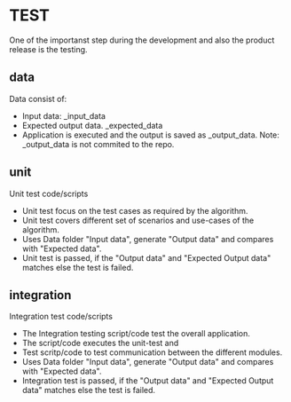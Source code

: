 # TEST

One of the importanst step during the development and also the product release is the testing.


## data

Data consist of:
* Input data: <uid>_input_data
* Expected output data. <uid>_expected_data
* Application is executed and the output is saved as <uid>_output_data. Note: <uid>_output_data is not commited to the repo.

## unit

Unit test code/scripts

* Unit test focus on the test cases as required by the algorithm. 
* Unit test covers different set of scenarios and use-cases of the algorithm.
* Uses Data folder "Input data", generate "Output data" and compares with "Expected data".
* Unit test is passed, if the "Output data" and "Expected Output data" matches else the test is failed.

## integration

Integration test code/scripts

* The Integration testing script/code test the overall application. 
* The script/code executes the unit-test and 
* Test scritp/code to test communication between the different modules.
* Uses Data folder "Input data", generate "Output data" and compares with "Expected data".
* Integration test is passed, if the "Output data" and "Expected Output data" matches else the test is failed.
